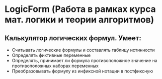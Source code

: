 # LogicForm (Работа в рамках курса мат. логики и теории алгоритмов)
## Калькулятор логических формул. Умеет: <br>
+ Считывать логические формулы и составлять таблицу истинности <br>
+ Определять фиктивные переменные
+ Определять, принимает ли формула противоположное значение на противоположных наборах переменных
+ Преобразовывать формулу из инфиксной нотации в постфиксную
